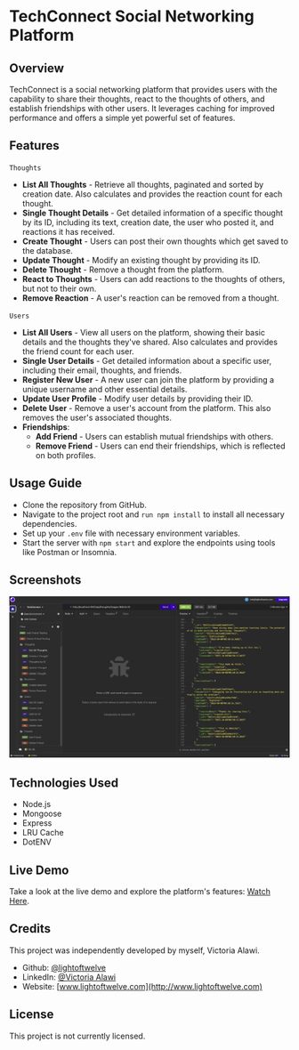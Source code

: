 # TechConnect Social Networking Platform

## Overview

TechConnect is a social networking platform that provides users with the capability to share their thoughts, react to the thoughts of others, and establish friendships with other users. It leverages caching for improved performance and offers a simple yet powerful set of features.

## Features

`Thoughts`

- **List All Thoughts** - Retrieve all thoughts, paginated and sorted by creation date. Also calculates and provides the reaction count for each thought.
- **Single Thought Details** - Get detailed information of a specific thought by its ID, including its text, creation date, the user who posted it, and reactions it has received.
- **Create Thought** - Users can post their own thoughts which get saved to the database.
- **Update Thought** - Modify an existing thought by providing its ID.
- **Delete Thought** - Remove a thought from the platform.
- **React to Thoughts** - Users can add reactions to the thoughts of others, but not to their own.
- **Remove Reaction** - A user's reaction can be removed from a thought.

`Users`

- **List All Users** - View all users on the platform, showing their basic details and the thoughts they've shared. Also calculates and provides the friend count for each user.
- **Single User Details** - Get detailed information about a specific user, including their email, thoughts, and friends.
- **Register New User** - A new user can join the platform by providing a unique username and other essential details.
- **Update User Profile** - Modify user details by providing their ID.
- **Delete User** - Remove a user's account from the platform. This also removes the user's associated thoughts.
- **Friendships**:
  - **Add Friend** - Users can establish mutual friendships with others.
  - **Remove Friend** - Users can end their friendships, which is reflected on both profiles.

## Usage Guide

- Clone the repository from GitHub.
- Navigate to the project root and `run npm install` to install all necessary dependencies.
- Set up your `.env` file with necessary environment variables.
- Start the server with `npm start` and explore the endpoints using tools like Postman or Insomnia.

## Screenshots

![tech connect social media api - get all thoughts route](./assets/images/techconnect-social-network-platform-screenshot.png)

## Technologies Used

- Node.js
- Mongoose
- Express
- LRU Cache
- DotENV

## Live Demo
Take a look at the live demo and explore the platform's features: [Watch Here](https://drive.google.com/file/d/1VNrbpxJhrLU1C4jDtr4rSYbST_S2zzB_/view).

## Credits

This project was independently developed by myself, Victoria Alawi.

- Github: [@lightoftwelve](https://github.com/lightoftwelve)
- LinkedIn: [@Victoria Alawi](https://www.linkedin.com/in/victoria-alawi-872984250/)
- Website: [www.lightoftwelve.com](http://www.lightoftwelve.com)

## License

This project is not currently licensed.
